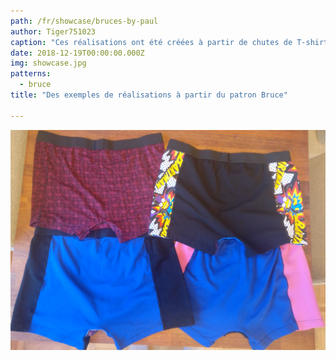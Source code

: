 ```yaml
---
path: /fr/showcase/bruces-by-paul
author: Tiger751023
caption: "Ces réalisations ont été créées à partir de chutes de T-shirt et de robes."
date: 2018-12-19T00:00:00.000Z
img: showcase.jpg
patterns:
  - bruce
title: "Des exemples de réalisations à partir du patron Bruce"

---
```


![View of the back](back.jpg)

